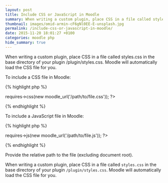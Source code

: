 ```yaml
---
layout: post
title: Include CSS or JavaScript in Moodle
summary: When writing a custom plugin, place CSS in a file called styles.css in the base directory of your plugin /plugin/styles.css. Moodle will automatically load the CSS file for you.
thumbnail: images/omid-armin-cF6gNl0EE-E-unsplash.jpg
permalink: /include-css-or-javascript-in-moodle/
date: 2015-11-20 18:01:27 +0100
categories: moodle php
hide_summary: true
---
```


When writing a custom plugin, place CSS in a file called styles.css in the base directory of your plugin /plugin/styles.css. Moodle will automatically load the CSS file for you.

To include a CSS file in Moodle:

{% highlight php %}
<?php $PAGE->requires->css(new moodle_url('/path/to/file.css')); ?>
{% endhighlight %}

To include a JavaScript file in Moodle:

{% highlight php %}
<?php $PAGE->requires->js(new moodle_url('/path/to/file.js')); ?>
{% endhighlight %}

Provide the relative path to the file (excluding document root).

When writing a custom plugin, place CSS in a file called `styles.css` in the base directory of your plugin `/plugin/styles.css`. Moodle will automatically load the CSS file for you.
